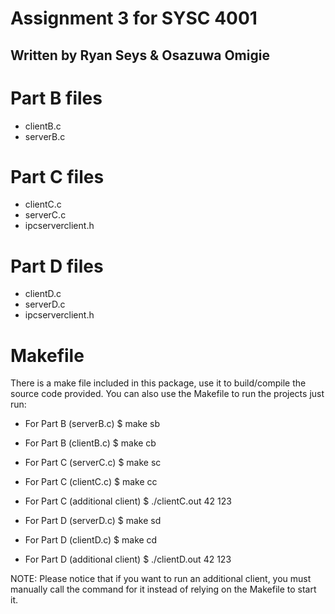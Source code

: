 Assignment 3 for SYSC 4001
==========================

## Written by Ryan Seys & Osazuwa Omigie

Part B files
============

* clientB.c
* serverB.c

Part C files
============

* clientC.c
* serverC.c
* ipcserverclient.h

Part D files
============

* clientD.c
* serverD.c
* ipcserverclient.h

Makefile
========

There is a make file included in this package, use it to build/compile the source code provided.
You can also use the Makefile to run the projects just run:

* For Part B (serverB.c)          $ make sb
* For Part B (clientB.c)          $ make cb

* For Part C (serverC.c)          $ make sc
* For Part C (clientC.c)          $ make cc
* For Part C (additional client)  $ ./clientC.out 42 123

* For Part D (serverD.c)          $ make sd
* For Part D (clientD.c)          $ make cd
* For Part D (additional client)  $ ./clientD.out 42 123

NOTE: Please notice that if you want to run an additional client, you must manually call the
command for it instead of relying on the Makefile to start it.
